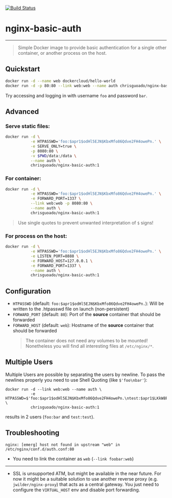 [![Build Status](https://drone-pub.christech.pro/api/badges/chrisguoado/docker-nginx-basic-auth/status.svg?ref=refs/heads/dev)](https://drone-pub.christech.pro/chrisguoado/docker-nginx-basic-auth)
# nginx-basic-auth

---

> Simple Docker image to provide basic authentication for a single other container, or another process on the host.

## Quickstart

```bash
docker run -d --name web dockercloud/hello-world
docker run -d -p 80:80 --link web:web --name auth chrisguoado/nginx-basic-auth:1
```

Try accessing and logging in with username `foo` and password `bar`.

## Advanced
### Serve static files:
```bash
docker run -d \
           -e HTPASSWD='foo:$apr1$odHl5EJN$KbxMfo86Qdve2FH4owePn.' \
           -e SERVE_ONLY=true \
           -p 8080:80 \
           -v $PWD/data:/data \
           --name auth \
           chrisguoado/nginx-basic-auth:1
```

### For container:
```bash
docker run -d \
           -e HTPASSWD='foo:$apr1$odHl5EJN$KbxMfo86Qdve2FH4owePn.' \
           -e FORWARD_PORT=1337 \
           --link web:web -p 8080:80 \
           --name auth \
           chrisguoado/nginx-basic-auth:1
```

> Use single quotes to prevent unwanted interpretation of `$` signs!

### For process on the host:
```bash
docker run -d \
           -e HTPASSWD='foo:$apr1$odHl5EJN$KbxMfo86Qdve2FH4owePn.' \
           -e LISTEN_PORT=8888 \
           -e FORWARD_HOST=127.0.0.1 \
           -e FORWARD_PORT=1337 \
           --name auth \
           chrisguoado/nginx-basic-auth:1
```
## Configuration

- `HTPASSWD` (default: `foo:$apr1$odHl5EJN$KbxMfo86Qdve2FH4owePn.`): Will be written to the .htpasswd file on launch (non-persistent)
- `FORWARD_PORT` (default: `80`): Port of the **source** container that should be forwarded
- `FORWARD_HOST` (default: `web`): Hostname of the **source** container that should be forwarded
  > The container does not need any volumes to be mounted! Nonetheless you will find all interesting files at `/etc/nginx/*`.

## Multiple Users

Multiple Users are possible by separating the users by newline. To pass the newlines properly you need to use Shell Quoting (like `$'foo\nbar'`):

```
docker run -d --link web:web --name auth \
           -e HTPASSWD=$'foo:$apr1$odHl5EJN$KbxMfo86Qdve2FH4owePn.\ntest:$apr1$LKkW8P4Y$P1X/r2YyaexhVL1LzZAQm.' \
           chrisguoado/nginx-basic-auth:1
```

results in 2 users (`foo:bar` and `test:test`).

## Troubleshooting

```
nginx: [emerg] host not found in upstream "web" in /etc/nginx/conf.d/auth.conf:80
```

- You need to link the container as `web` (`--link foobar:web`)

---

- SSL is unsupported ATM, but might be available in the near future. For now it might be a suitable solution to use another reverse proxy (e.g. `jwilder/nginx-proxy`) that acts as a central gateway. You just need to configure the `VIRTUAL_HOST` env and disable port forwarding.

